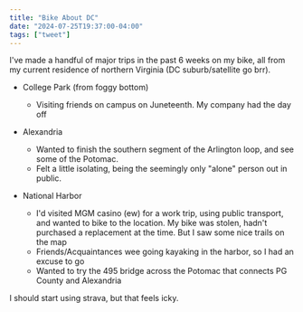 ```yaml
---
title: "Bike About DC"
date: "2024-07-25T19:37:00-04:00"
tags: ["tweet"]
---
```


I've made a handful of major trips in the past 6 weeks on my bike, all from my current residence of northern Virginia (DC suburb/satellite go brr).

* College Park (from foggy bottom)
  * Visiting friends on campus on Juneteenth. My company had the day off

* Alexandria
  * Wanted to finish the southern segment of the Arlington loop, and see some of the Potomac.
  * Felt a little isolating, being the seemingly only "alone" person out in public.

* National Harbor
  * I'd visited MGM casino (ew) for a work trip, using public transport, and wanted to bike to the location. My bike was stolen, hadn't purchased a replacement at the time. But I saw some nice trails on the map
  * Friends/Acquaintances wee going kayaking in the harbor, so I had an excuse to go
  * Wanted to try the 495 bridge across the Potomac that connects PG County and Alexandria

I should start using strava, but that feels icky.
